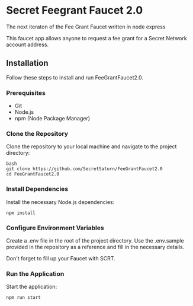 # Secret Feegrant Faucet 2.0

The next iteraton of the Fee Grant Faucet written in node express

This faucet app allows anyone to request a fee grant for a Secret Network account address. 

## Installation

Follow these steps to install and run FeeGrantFaucet2.0.

### Prerequisites

- Git
- Node.js
- npm (Node Package Manager)

### Clone the Repository

Clone the repository to your local machine and navigate to the project directory:

```
bash
git clone https://github.com/SecretSaturn/FeeGrantFaucet2.0
cd FeeGrantFaucet2.0
```

### Install Dependencies
Install the necessary Node.js dependencies:

```npm install```

### Configure Environment Variables
Create a .env file in the root of the project directory. 
Use the .env.sample provided in the repository as a reference and fill in the necessary details.

Don't forget to fill up your Faucet with SCRT.

### Run the Application
Start the application:

```npm run start```
